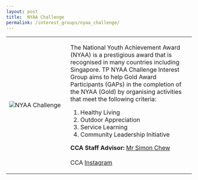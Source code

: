 ```yaml
---
layout: post
title:  NYAA Challenge
permalink: /interest_groups/nyaa_challenge/
---
```


<div>
    <table>
        <tr>
            <td style="width:33%"><image src="{{site.baseurl}}/images/CCA_nyaa_challenge.jpg" style="display:block;margin-left:auto;margin-right:auto;" alt="NYAA Challenge"></image></td>
            <td>
                <p>
                    The National Youth Achievement Award (NYAA) is a prestigious award that is recognised in many countries including Singapore. TP NYAA Challenge Interest Group aims to help Gold Award Participants (GAPs) in the completion of the NYAA (Gold) by organising activities that meet the following criteria:<br>
                </p>
                    <ol>
                        <li>Healthy Living</li>
                        <li>Outdoor Appreciation</li>
                        <li>Service Learning</li>
                        <li>Community Leadership Initiative</li>
                    </ol>
                <p>
                    <b>CCA Staff Advisor:</b> <a href="simonctt@tp.edu.sg">Mr Simon Chew</a><br>
                    <br>
                    CCA <a href="https://www.instagram.com/tpnyaa">Instagram</a>
                </p>
            </td>
        </tr>
    </table>
</div>